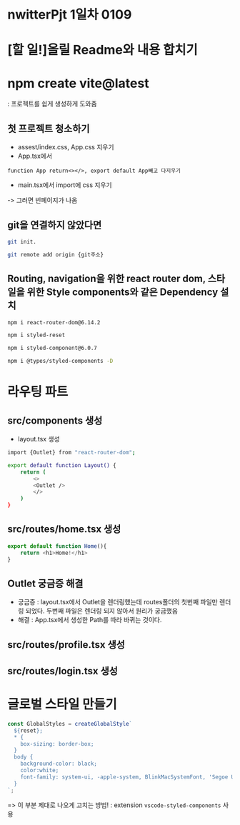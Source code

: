 # nwitterPjt 1일차 0109

# [할 일!]올릴 Readme와 내용 합치기

# npm create vite@latest
: 프로젝트를 쉽게 생성하게 도와줌

## 첫 프로젝트 청소하기
- assest/index.css, App.css 지우기
- App.tsx에서
```
function App return<></>, export default App빼고 다지우기
``` 
- main.tsx에서 import에 css 지우기

-> 그러면 빈페이지가 나옴

## git을 연결하지 않았다면
```bash
git init. 

git remote add origin {git주소}
```
## Routing, navigation을 위한 react router dom, 스타일을  위한 Style components와 같은 Dependency 설치
```bash
npm i react-router-dom@6.14.2

npm i styled-reset

npm i styled-component@6.0.7

npm i @types/styled-components -D
```


# 라우팅 파트
## src/components 생성
- layout.tsx 생성
```bash
import {Outlet} from "react-router-dom";

export default function Layout() {
    return (
        <>
        <Outlet />
        </>
    )
}
```

## src/routes/home.tsx 생성
```js
export default function Home(){
    return <h1>Home!</h1>
}
```

## Outlet 궁금증 해결
- 궁금증 : layout.tsx에서 Outlet을 렌더링했는데 routes폴더의 첫번째 파일만 렌더링 되었다. 두번째 파일은 렌더링 되지 않아서 원리가 궁금했음
- 해결 : App.tsx에서 생성한 Path를 따라 바뀌는 것이다.

## src/routes/profile.tsx 생성

## src/routes/login.tsx 생성


# 글로벌 스타일 만들기
```js
const GlobalStyles = createGlobalStyle`
  ${reset};
  * {
    box-sizing: border-box;
  }
  body {
    background-color: black;
    color:white;
    font-family: system-ui, -apple-system, BlinkMacSystemFont, 'Segoe UI', Roboto, Oxygen, Ubuntu, Cantarell, 'Open Sans', 'Helvetica Neue', sans-serif;
  }
`;
```
=> 이 부분 제대로 나오게 고치는 방법! : extension `vscode-styled-components` 사용


